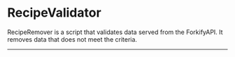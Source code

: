 # RecipeValidator
RecipeRemover is a script that validates data served from the ForkifyAPI.
It removes data that does not meet the criteria.

---
